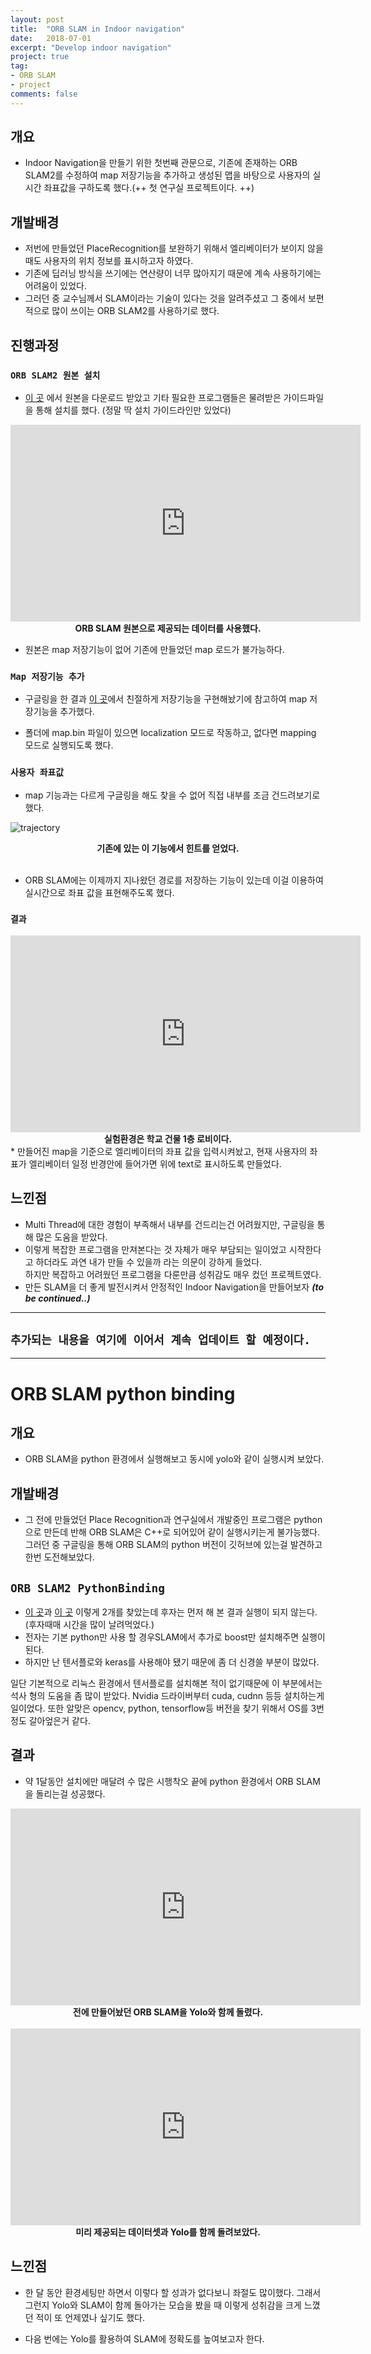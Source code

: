 ```yaml
---
layout: post
title:  "ORB SLAM in Indoor navigation"
date:   2018-07-01
excerpt: "Develop indoor navigation"
project: true
tag:
- ORB SLAM
- project
comments: false
---
```


## 개요
* Indoor Navigation을 만들기 위한 첫번째 관문으로, 기존에 존재하는 ORB SLAM2를 수정하여 map 저장기능을 추가하고 생성된 맵을 바탕으로 사용자의 실시간 좌표값을 구하도록 했다.(++ 첫 연구실 프로젝트이다. ++)

## 개발배경
* 저번에 만들었던 PlaceRecognition를 보완하기 위해서 엘리베이터가 보이지 않을 때도 사용자의 위치 정보를 표시하고자 하였다.
* 기존에 딥러닝 방식을 쓰기에는 연산량이 너무 많아지기 때문에 계속 사용하기에는 어려움이 있었다.
* 그러던 중 교수님께서 SLAM이라는 기술이 있다는 것을 알려주셨고 그 중에서 보편적으로 많이 쓰이는 ORB SLAM2를 사용하기로 했다.

## 진행과정

### `ORB SLAM2 원본 설치`
* [이 곳](https://github.com/raulmur/ORB_SLAM2) 에서 원본을 다운로드 받았고 기타 필요한 프로그램들은 물려받은 가이드파일을 통해 설치를 했다. (정말 딱 설치 가이드라인만 있었다)

<iframe width="560" height="315" src="https://www.youtube.com/embed/c2ii8FVVoC8" frameborder="0" allow="accelerometer; autoplay; encrypted-media; gyroscope; picture-in-picture" allowfullscreen></iframe>
<strong> <center> ORB SLAM 원본으로 제공되는 데이터를 사용했다. </center> </strong>

* 원본은 map 저장기능이 없어 기존에 만들었던 map 로드가 불가능하다.

### `Map 저장기능 추가`
* 구글링을 한 결과 [이 곳](https://github.com/Alkaid-Benetnash/ORB_SLAM2)에서 친절하게 저장기능을 구현해놨기에 참고하여 map 저장기능을 추가했다. <br>

* 폴더에 map.bin 파일이 있으면 localization 모드로 작동하고, 없다면 mapping 모드로 실행되도록 했다.


### `사용자 좌표값`
* map 기능과는 다르게 구글링을 해도 찾을 수 없어 직접 내부를 조금 건드려보기로 했다.

![trajectory](https://user-images.githubusercontent.com/35250791/51800099-f2b15b80-226d-11e9-98a1-377c817f5bbf.jpg)
<strong> <center> 기존에 있는 이 기능에서 힌트를 얻었다. </center> </strong> <br>
* ORB SLAM에는 이제까지 지나왔던 경로를 저장하는 기능이 있는데 이걸 이용하여 실시간으로 좌표 값을 표현해주도록 했다.

### `결과`
<iframe width="560" height="315" src="https://www.youtube.com/embed/7WSsxb2IJec" frameborder="0" allow="accelerometer; autoplay; encrypted-media; gyroscope; picture-in-picture" allowfullscreen></iframe>
<strong> <center> 실험환경은 학교 건물 1층 로비이다. </center> </strong>
* 만들어진 map을 기준으로 엘리베이터의 좌표 값을 입력시켜놨고, 현재 사용자의 좌표가 엘리베이터 일정 반경안에 들어가면 위에 text로 표시하도록 만들었다.

## 느낀점
* Multi Thread에 대한 경험이 부족해서 내부를 건드리는건 어려웠지만, 구글링을 통해 많은 도움을 받았다.
* 이렇게 복잡한 프로그램을 만져본다는 것 자체가 매우 부담되는 일이었고 시작한다고 하더라도 과연 내가 만들 수 있을까 라는 의문이 강하게 들었다.<br> 하지만 복잡하고 어려웠던 프로그램을 다룬만큼 성취감도 매우 컸던 프로젝트였다.
* 만든 SLAM을 더 좋게 발전시켜서 안정적인 Indoor Navigation을 만들어보자 ***(to be continued..)***

---
## `추가되는 내용을 여기에 이어서 계속 업데이트 할 예정이다.`
---
# ORB SLAM python binding 

## 개요
* ORB SLAM을 python 환경에서 실행해보고 동시에 yolo와 같이 실행시켜 보았다.

## 개발배경
* 그 전에 만들었던 Place Recognition과 연구실에서 개발중인 프로그램은 python으로 만든데 반해 ORB SLAM은 C++로 되어있어 같이 실행시키는게 불가능했다. 그러던 중 구글링을 통해 ORB SLAM의 python 버전이 깃허브에 있는걸 발견하고 한번 도전해보았다.


## `ORB SLAM2 PythonBinding`
* [이 곳](https://github.com/jskinn/ORB_SLAM2-PythonBindings)과 [이 곳](https://github.com/torrvision/pyORBSLAM2) 이렇게 2개를 찾았는데 후자는 먼저 해 본 결과 실행이 되지 않는다.(후자때매 시간을 많이 날려먹었다.)
* 전자는 기본 python만 사용 할 경우SLAM에서 추가로 boost만 설치해주면 실행이 된다.
* 하지만 난 텐서플로와 keras를 사용해야 됐기 때문에 좀 더 신경쓸 부분이 많았다.


일단 기본적으로 리눅스 환경에서 텐서플로를 설치해본 적이 없기때문에 이 부분에서는 석사 형의 도움을 좀 많이 받았다. Nvidia 드라이버부터 cuda, cudnn 등등 설치하는게 일이었다. 또한 알맞은 opencv, python, tensorflow등 버전을 찾기 위해서 OS를 3번정도 갈아엎은거 같다.

## 결과
* 약 1달동안 설치에만 매달려 수 많은 시행착오 끝에 python 환경에서 ORB SLAM을 돌리는걸 성공했다.

<iframe width="560" height="315" src="https://www.youtube.com/embed/obJH284Tdf4" frameborder="0" allow="accelerometer; autoplay; encrypted-media; gyroscope; picture-in-picture" allowfullscreen></iframe>
<b> <center> 전에 만들어놨던 ORB SLAM을 Yolo와 함께 돌렸다.</center> </b> <br>

<iframe width="560" height="315" src="https://www.youtube.com/embed/IOBIONeYCAU" frameborder="0" allow="accelerometer; autoplay; encrypted-media; gyroscope; picture-in-picture" allowfullscreen></iframe>
<b> <center> 미리 제공되는 데이터셋과 Yolo를 함께 돌려보았다.</center> </b>

## 느낀점
* 한 달 동안 환경세팅만 하면서 이렇다 할 성과가 없다보니 좌절도 많이했다. 그래서 그런지 Yolo와 SLAM이 함께 돌아가는 모습을 봤을 때 이렇게 성취감을 크게 느꼈던 적이 또 언제였나 싶기도 했다.

* 다음 번에는 Yolo를 활용하여 SLAM에 정확도를 높여보고자 한다.
